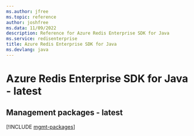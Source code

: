```yaml
---
ms.author: jfree
ms.topic: reference
author: joshfree
ms.data: 11/09/2022
description: Reference for Azure Redis Enterprise SDK for Java
ms.service: redisenterprise
title: Azure Redis Enterprise SDK for Java
ms.devlang: java
---
```

# Azure Redis Enterprise SDK for Java - latest

## Management packages - latest
[!INCLUDE [mgmt-packages](redis-enterprise-mgmt-index.md)]